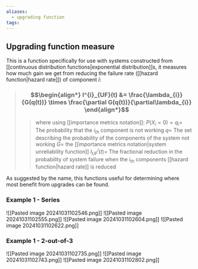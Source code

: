```yaml
---
aliases:
  - upgrading function
tags:
---
```


## Upgrading function measure

This is a function specifically for use with systems constructed from [[continuous distribution functions|exponential distribution]]s, it measures how much gain we get from reducing the failure rate ([[hazard function|hazard rate]]) of component $i$:

> ### $$\begin{align*} I^{i}_{UF}(t)  &= \frac{\lambda_{i}}{G(q(t))} \times \frac{\partial G(q(t))}{\partial\lambda_{i}} \end{align*}$$
>> where using [[importance metrics notation]]:
>> $P(X_{i}=0)=q_{i}=$  The probability that the $i_{th}$ component is not working
>> $q=$ The set describing the probability of the components of the system not working
>> $G=$ the [[importance metrics notation|system unreliability function]]
>> $I^{i}_{UF}(t)=$ The fractional reduction in the probability of system failure when the $i_{th}$ components [[hazard function|hazard rate]] is reduced

As suggested by the name, this functions useful for determining where most benefit from upgrades can be found.


### Example 1 - Series

![[Pasted image 20241031102546.png]]
![[Pasted image 20241031102555.png]]
![[Pasted image 20241031102604.png]]
![[Pasted image 20241031102622.png]]


### Example 1 - 2-out-of-3

![[Pasted image 20241031102735.png]]
![[Pasted image 20241031102743.png]]
![[Pasted image 20241031102802.png]]